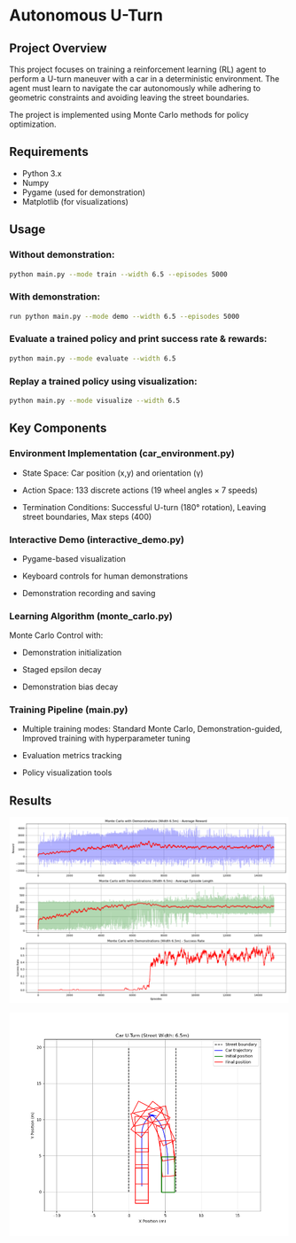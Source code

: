 # Autonomous U-Turn

## Project Overview

This project focuses on training a reinforcement learning (RL) agent to perform a U-turn maneuver with a car in a deterministic environment. The agent must learn to navigate the car autonomously while adhering to geometric constraints and avoiding leaving the street boundaries. 

The project is implemented using Monte Carlo methods for policy optimization.

## Requirements

- Python 3.x
- Numpy
- Pygame (used for demonstration)
- Matplotlib (for visualizations)

 
## Usage

### Without demonstration:

```bash
python main.py --mode train --width 6.5 --episodes 5000
```

### With demonstration:

```bash
run python main.py --mode demo --width 6.5 --episodes 5000
```

### Evaluate a trained policy and print success rate & rewards:

```bash
python main.py --mode evaluate --width 6.5
```

### Replay a trained policy using visualization:

```bash
python main.py --mode visualize --width 6.5
```


## Key Components
### Environment Implementation (car_environment.py)
* State Space: Car position (x,y) and orientation (γ)

* Action Space: 133 discrete actions (19 wheel angles × 7 speeds)

* Termination Conditions: Successful U-turn (180° rotation), Leaving street boundaries, Max steps (400)

### Interactive Demo (interactive_demo.py)
* Pygame-based visualization

* Keyboard controls for human demonstrations

* Demonstration recording and saving

### Learning Algorithm (monte_carlo.py)
Monte Carlo Control with:

* Demonstration initialization

* Staged epsilon decay

* Demonstration bias decay

### Training Pipeline (main.py)
* Multiple training modes: Standard Monte Carlo, Demonstration-guided, Improved training with hyperparameter tuning

* Evaluation metrics tracking

* Policy visualization tools


## Results

<p align="center">
  <img src="results/15k_62success.png" />
</p>

<p align="center">
  <img src="results/right.png" />
</p>

